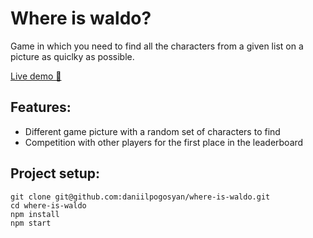 # Where is waldo?
Game in which you need to find all the characters from a given list on a picture as quiclky as possible.

[Live demo 🎯](https://where-is-waldo-a04da.web.app/)

## Features:
* Different game picture with a random set of characters to find
* Competition with other players for the first place in the leaderboard

## Project setup:
```
git clone git@github.com:daniilpogosyan/where-is-waldo.git
cd where-is-waldo
npm install
npm start
```
